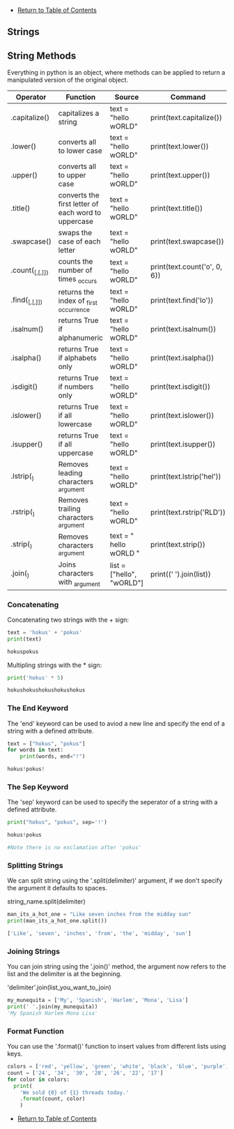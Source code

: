 - [Return to Table of Contents](/../../)

## Strings

## String Methods

Everything in python is an object, where methods can be applied to return a manipulated version of the original object.

| Operator | Function | Source | Command | Output |
| -------- | ---- | ------- | ------- | ------- |
| .capitalize() | capitalizes a string |  text = "hello wORLD" | print(text.capitalize()) | Hello world |
| .lower() | converts all to lower case | text = "hello wORLD" | print(text.lower()) | hello world |
| .upper() | converts all to upper case | text = "hello wORLD" | print(text.upper()) | HELLO WORLD |
| .title() | converts the first letter of each word to uppercase |  text = "hello wORLD" | print(text.title()) | Hello World |
| .swapcase() | swaps the case of each letter | text = "hello wORLD" | print(text.swapcase()) | HELLO WORLD |
| .count(<sub>[,<start>[,<end>]]) | counts the number of times <sub> occurs | text = "hello wORLD" | print(text.count('o', 0, 6)) | 1 |
| .find(<sub>[,<start>[,<end>]]) | returns the index of <sub> first occurrence | text = "hello wORLD" | print(text.find('lo')) | 3 |
| .isalnum() | returns True if alphanumeric | text = "hello wORLD" | print(text.isalnum()) | False |
| .isalpha() | returns True if alphabets only | text = "hello wORLD" | print(text.isalpha()) | True |
| .isdigit() | returns True if numbers only | text = "hello wORLD" | print(text.isdigit()) | False |
| .islower() | returns True if all lowercase | text = "hello wORLD" | print(text.islower()) | False |
| .isupper() | returns True if all uppercase | text = "hello wORLD" | print(text.isupper()) | False |
| .lstrip(<sub>) | Removes leading characters <sub> argument | text = "hello wORLD" | print(text.lstrip('hel')) | lo wORLD |
| .rstrip(<sub>) | Removes trailing characters <sub> argument | text = "hello wORLD" | print(text.rstrip('RLD')) | hello wO |
| .strip(<sub>) | Removes characters <sub> argument | text = " hello wORLD " | print(text.strip()) | hello wORLD |
| .join(<sub>) | Joins characters with <sub> argument | list = ["hello", "wORLD"] | print((' ').join(list)) | hello wORLD |





### Concatenating

Concatenating two strings with the + sign:

```python
text = 'hokus' + 'pokus'
print(text)

hokuspokus
```

Multipling strings with the * sign:

```python
print('hokus' * 5)

hokushokushokushokushokus
```

### The End Keyword

The 'end' keyword can be used to aviod a new line and specify the end of a string with a defined attribute.

```python
text = ["hokus", "pokus"]
for words in text:
    print(words, end="!")

hokus!pokus!
```

### The Sep Keyword

The 'sep' keyword can be used to specify the seperator of a string with a defined attribute.

```python
print("hokus", "pokus", sep='!')

hokus!pokus

#Note there is no exclamation after 'pokus'
```

### Splitting Strings

We can split string using the '.split(delimiter)' argument, if we don't specify the argument it
defaults to spaces.

string_name.split(delimiter)

```python
man_its_a_hot_one = "Like seven inches from the midday sun"
print(man_its_a_hot_one.split())

['Like', 'seven', 'inches', 'from', 'the', 'midday', 'sun']
```

### Joining Strings

You can join string using the '.join()' method, the argument now refers to the list and the delimiter
is at the beginning.

'delimiter'.join(list_you_want_to_join)

```python
my_munequita = ['My', 'Spanish', 'Harlem', 'Mona', 'Lisa']
print(' '.join(my_munequita))
'My Spanish Harlem Mona Lisa'
```

### Format Function

You can use the '.format()' function to insert values from different lists using keys.

```python
colors = ['red', 'yellow', 'green', 'white', 'black', 'blue', 'purple']
count = ['24', '34', '30', '28', '26', '22', '17']
for color in colors:
  print(
    'We sold {0} of {1} threads today.'
    .format(count, color)
    )
```





- [Return to Table of Contents](/../../)

